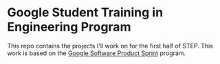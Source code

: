# Google Student Training in Engineering Program

This repo contains the projects I'll work on for the first half of STEP.
This work is based on the [Google Software Product Sprint](https://g.co/softwareproductsprint) program.
